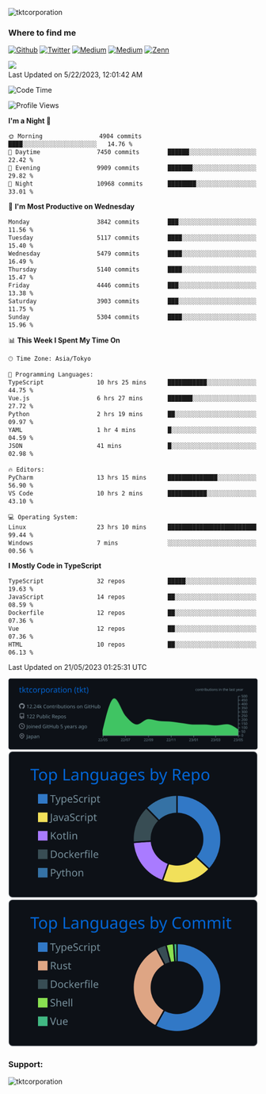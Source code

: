 <p align="left"> <img src="https://komarev.com/ghpvc/?username=tktcorporation&label=Profile%20views&color=0e75b6&style=flat" alt="tktcorporation" /> </p>

<h3>Where to find me</h3>
<p>
<a href="https://github.com/tktcorporation" target="_blank"><img alt="Github" src="https://img.shields.io/badge/GitHub-%2312100E.svg?&style=for-the-badge&logo=Github&logoColor=white" /></a>
<a href="https://twitter.com/tktcorporation" target="_blank"><img alt="Twitter" src="https://img.shields.io/badge/twitter-%231DA1F2.svg?&style=for-the-badge&logo=twitter&logoColor=white" /></a>
<a href="https://www.linkedin.com/in/tktcorporation" target="_blank"><img alt="Medium" src="https://img.shields.io/badge/linkdin-0a66c2.svg?&style=for-the-badge&logo=linkedin&logoColor=white" /></a>
<a href="https://qiita.com/tktcorporation" target="_blank"><img alt="Medium" src="https://img.shields.io/badge/qiita-55C500.svg?&style=for-the-badge&logo=qiita&logoColor=white" /></a>
<a href="https://zenn.dev/tktcorporation" target="_blank"><img alt="Zenn" src="https://img.shields.io/badge/Zenn-3EA8FF.svg?&style=for-the-badge&logo=Zenn&logoColor=white" /></a>
</p>

<!--START_SECTION:lapras-card-->
<a href="https://lapras.com/public/tktcorporation" target="_blank" rel="noopener noreferrer"><img src="https://lapras-card-generator.vercel.app/api/svg?e=3.89&b=3.48&i=3.58&b1=%23232323&b2=%236d6d6d&i1=%23212121&i2=%23818181&l=en" width="300" ></a>  
Last Updated on 5/22/2023, 12:01:42 AM
<!--END_SECTION:lapras-card-->
  
<!--START_SECTION:waka-->
![Code Time](http://img.shields.io/badge/Code%20Time-974%20hrs%2039%20mins-blue)

![Profile Views](http://img.shields.io/badge/Profile%20Views-0-blue)

**I'm a Night 🦉** 

```text
🌞 Morning                4904 commits        ████░░░░░░░░░░░░░░░░░░░░░   14.76 % 
🌆 Daytime                7450 commits        ██████░░░░░░░░░░░░░░░░░░░   22.42 % 
🌃 Evening                9909 commits        ███████░░░░░░░░░░░░░░░░░░   29.82 % 
🌙 Night                  10968 commits       ████████░░░░░░░░░░░░░░░░░   33.01 % 
```
📅 **I'm Most Productive on Wednesday** 

```text
Monday                   3842 commits        ███░░░░░░░░░░░░░░░░░░░░░░   11.56 % 
Tuesday                  5117 commits        ████░░░░░░░░░░░░░░░░░░░░░   15.40 % 
Wednesday                5479 commits        ████░░░░░░░░░░░░░░░░░░░░░   16.49 % 
Thursday                 5140 commits        ████░░░░░░░░░░░░░░░░░░░░░   15.47 % 
Friday                   4446 commits        ███░░░░░░░░░░░░░░░░░░░░░░   13.38 % 
Saturday                 3903 commits        ███░░░░░░░░░░░░░░░░░░░░░░   11.75 % 
Sunday                   5304 commits        ████░░░░░░░░░░░░░░░░░░░░░   15.96 % 
```


📊 **This Week I Spent My Time On** 

```text
🕑︎ Time Zone: Asia/Tokyo

💬 Programming Languages: 
TypeScript               10 hrs 25 mins      ███████████░░░░░░░░░░░░░░   44.75 % 
Vue.js                   6 hrs 27 mins       ███████░░░░░░░░░░░░░░░░░░   27.72 % 
Python                   2 hrs 19 mins       ██░░░░░░░░░░░░░░░░░░░░░░░   09.97 % 
YAML                     1 hr 4 mins         █░░░░░░░░░░░░░░░░░░░░░░░░   04.59 % 
JSON                     41 mins             █░░░░░░░░░░░░░░░░░░░░░░░░   02.98 % 

🔥 Editors: 
PyCharm                  13 hrs 15 mins      ██████████████░░░░░░░░░░░   56.90 % 
VS Code                  10 hrs 2 mins       ███████████░░░░░░░░░░░░░░   43.10 % 

💻 Operating System: 
Linux                    23 hrs 10 mins      █████████████████████████   99.44 % 
Windows                  7 mins              ░░░░░░░░░░░░░░░░░░░░░░░░░   00.56 % 
```

**I Mostly Code in TypeScript** 

```text
TypeScript               32 repos            █████░░░░░░░░░░░░░░░░░░░░   19.63 % 
JavaScript               14 repos            ██░░░░░░░░░░░░░░░░░░░░░░░   08.59 % 
Dockerfile               12 repos            ██░░░░░░░░░░░░░░░░░░░░░░░   07.36 % 
Vue                      12 repos            ██░░░░░░░░░░░░░░░░░░░░░░░   07.36 % 
HTML                     10 repos            ██░░░░░░░░░░░░░░░░░░░░░░░   06.13 % 
```




 Last Updated on 21/05/2023 01:25:31 UTC
<!--END_SECTION:waka-->

[![](https://raw.githubusercontent.com/tktcorporation/tktcorporation/master/profile-summary-card-output/github_dark/0-profile-details.svg)](https://github.com/vn7n24fzkq/github-profile-summary-cards)
[![](https://raw.githubusercontent.com/tktcorporation/tktcorporation/master/profile-summary-card-output/github_dark/1-repos-per-language.svg)](https://github.com/vn7n24fzkq/github-profile-summary-cards) [![](https://raw.githubusercontent.com/tktcorporation/tktcorporation/master/profile-summary-card-output/github_dark/2-most-commit-language.svg)](https://github.com/vn7n24fzkq/github-profile-summary-cards)

<h3 align="left">Support:</h3>
<p><a href="https://www.buymeacoffee.com/tktcorporation"> <img align="left" src="https://cdn.buymeacoffee.com/buttons/v2/default-yellow.png" height="50" width="210" alt="tktcorporation" /></a></p><br><br>
